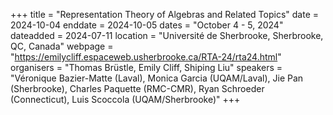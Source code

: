 +++
title = "Representation Theory of Algebras and Related Topics"
date = 2024-10-04
enddate = 2024-10-05
dates = "October 4 - 5, 2024"
dateadded = 2024-07-11
location = "Université de Sherbrooke, Sherbrooke, QC, Canada"
webpage = "https://emilycliff.espaceweb.usherbrooke.ca/RTA-24/rta24.html"
organisers = "Thomas Brüstle, Emily Cliff, Shiping Liu"
speakers = "Véronique Bazier-Matte (Laval), Monica Garcia (UQAM/Laval), Jie Pan (Sherbrooke), Charles Paquette (RMC-CMR), Ryan Schroeder (Connecticut), Luis Scoccola (UQAM/Sherbrooke)"
+++
